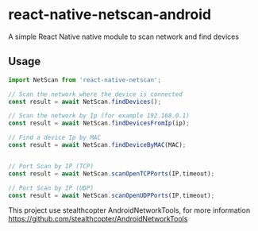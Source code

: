 # react-native-netscan-android

A simple React Native native module to scan network and find devices


## Usage
```javascript
import NetScan from 'react-native-netscan';

// Scan the network where the device is connected
const result = await NetScan.findDevices();

// Scan the network by Ip (for example 192.168.0.1)
const result = await NetScan.findDevicesFromIp(ip);

// Find a device Ip by MAC
const result = await NetScan.findDeviceByMAC(MAC);


// Port Scan by IP (TCP)
const result = await NetScan.scanOpenTCPPorts(IP,timeout);

// Port Scan by IP (UDP)
const result = await NetScan.scanOpenUDPPorts(IP,timeout);
```

This project use stealthcopter AndroidNetworkTools, for more information https://github.com/stealthcopter/AndroidNetworkTools
